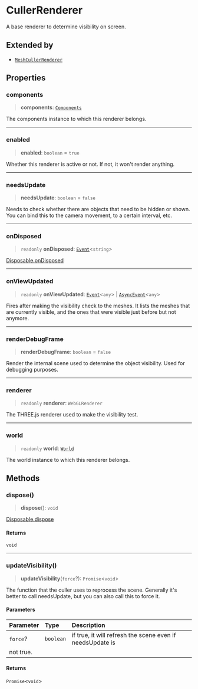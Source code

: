 # CullerRenderer

A base renderer to determine visibility on screen.

## Extended by

- [`MeshCullerRenderer`](MeshCullerRenderer.md)

## Properties

### components

> **components**: [`Components`](Components.md)

The components instance to which this renderer belongs.

***

### enabled

> **enabled**: `boolean` = `true`

Whether this renderer is active or not. If not, it won't render anything.

***

### needsUpdate

> **needsUpdate**: `boolean` = `false`

Needs to check whether there are objects that need to be hidden or shown.
You can bind this to the camera movement, to a certain interval, etc.

***

### onDisposed

> `readonly` **onDisposed**: [`Event`](Event.md)\<`string`\>

[Disposable.onDisposed](../interfaces/Disposable.md#ondisposed)

***

### onViewUpdated

> `readonly` **onViewUpdated**: [`Event`](Event.md)\<`any`\> \| [`AsyncEvent`](AsyncEvent.md)\<`any`\>

Fires after making the visibility check to the meshes. It lists the
meshes that are currently visible, and the ones that were visible
just before but not anymore.

***

### renderDebugFrame

> **renderDebugFrame**: `boolean` = `false`

Render the internal scene used to determine the object visibility. Used
for debugging purposes.

***

### renderer

> `readonly` **renderer**: `WebGLRenderer`

The THREE.js renderer used to make the visibility test.

***

### world

> `readonly` **world**: [`World`](../interfaces/World.md)

The world instance to which this renderer belongs.

## Methods

### dispose()

> **dispose**(): `void`

[Disposable.dispose](../interfaces/Disposable.md#dispose)

#### Returns

`void`

***

### updateVisibility()

> **updateVisibility**(`force`?): `Promise`\<`void`\>

The function that the culler uses to reprocess the scene. Generally it's
better to call needsUpdate, but you can also call this to force it.

#### Parameters

| Parameter | Type | Description |
| :------ | :------ | :------ |
| `force`? | `boolean` | if true, it will refresh the scene even if needsUpdate is not true. |

#### Returns

`Promise`\<`void`\>

